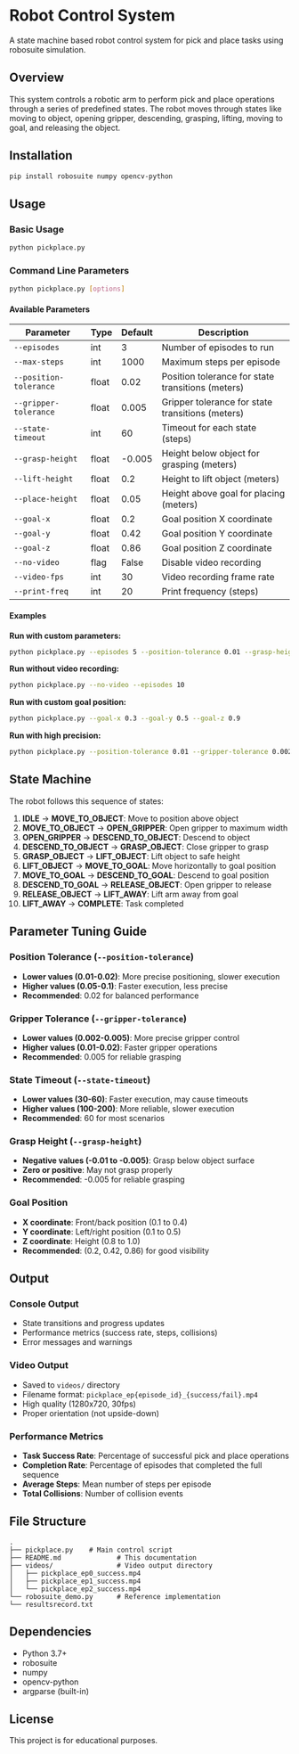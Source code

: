 # Robot Control System

A state machine based robot control system for pick and place tasks using robosuite simulation.

## Overview

This system controls a robotic arm to perform pick and place operations through a series of predefined states. The robot moves through states like moving to object, opening gripper, descending, grasping, lifting, moving to goal, and releasing the object.

## Installation

```bash
pip install robosuite numpy opencv-python
```

## Usage

### Basic Usage

```bash
python pickplace.py
```

### Command Line Parameters

```bash
python pickplace.py [options]
```

#### Available Parameters

| Parameter | Type | Default | Description |
|-----------|------|---------|-------------|
| `--episodes` | int | 3 | Number of episodes to run |
| `--max-steps` | int | 1000 | Maximum steps per episode |
| `--position-tolerance` | float | 0.02 | Position tolerance for state transitions (meters) |
| `--gripper-tolerance` | float | 0.005 | Gripper tolerance for state transitions (meters) |
| `--state-timeout` | int | 60 | Timeout for each state (steps) |
| `--grasp-height` | float | -0.005 | Height below object for grasping (meters) |
| `--lift-height` | float | 0.2 | Height to lift object (meters) |
| `--place-height` | float | 0.05 | Height above goal for placing (meters) |
| `--goal-x` | float | 0.2 | Goal position X coordinate |
| `--goal-y` | float | 0.42 | Goal position Y coordinate |
| `--goal-z` | float | 0.86 | Goal position Z coordinate |
| `--no-video` | flag | False | Disable video recording |
| `--video-fps` | int | 30 | Video recording frame rate |
| `--print-freq` | int | 20 | Print frequency (steps) |

#### Examples

**Run with custom parameters:**
```bash
python pickplace.py --episodes 5 --position-tolerance 0.01 --grasp-height -0.01
```

**Run without video recording:**
```bash
python pickplace.py --no-video --episodes 10
```

**Run with custom goal position:**
```bash
python pickplace.py --goal-x 0.3 --goal-y 0.5 --goal-z 0.9
```

**Run with high precision:**
```bash
python pickplace.py --position-tolerance 0.01 --gripper-tolerance 0.002 --state-timeout 100
```

## State Machine

The robot follows this sequence of states:

1. **IDLE** → **MOVE_TO_OBJECT**: Move to position above object
2. **MOVE_TO_OBJECT** → **OPEN_GRIPPER**: Open gripper to maximum width
3. **OPEN_GRIPPER** → **DESCEND_TO_OBJECT**: Descend to object
4. **DESCEND_TO_OBJECT** → **GRASP_OBJECT**: Close gripper to grasp
5. **GRASP_OBJECT** → **LIFT_OBJECT**: Lift object to safe height
6. **LIFT_OBJECT** → **MOVE_TO_GOAL**: Move horizontally to goal position
7. **MOVE_TO_GOAL** → **DESCEND_TO_GOAL**: Descend to goal position
8. **DESCEND_TO_GOAL** → **RELEASE_OBJECT**: Open gripper to release
9. **RELEASE_OBJECT** → **LIFT_AWAY**: Lift arm away from goal
10. **LIFT_AWAY** → **COMPLETE**: Task completed

## Parameter Tuning Guide

### Position Tolerance (`--position-tolerance`)
- **Lower values (0.01-0.02)**: More precise positioning, slower execution
- **Higher values (0.05-0.1)**: Faster execution, less precise
- **Recommended**: 0.02 for balanced performance

### Gripper Tolerance (`--gripper-tolerance`)
- **Lower values (0.002-0.005)**: More precise gripper control
- **Higher values (0.01-0.02)**: Faster gripper operations
- **Recommended**: 0.005 for reliable grasping

### State Timeout (`--state-timeout`)
- **Lower values (30-60)**: Faster execution, may cause timeouts
- **Higher values (100-200)**: More reliable, slower execution
- **Recommended**: 60 for most scenarios

### Grasp Height (`--grasp-height`)
- **Negative values (-0.01 to -0.005)**: Grasp below object surface
- **Zero or positive**: May not grasp properly
- **Recommended**: -0.005 for reliable grasping

### Goal Position
- **X coordinate**: Front/back position (0.1 to 0.4)
- **Y coordinate**: Left/right position (0.1 to 0.5)
- **Z coordinate**: Height (0.8 to 1.0)
- **Recommended**: (0.2, 0.42, 0.86) for good visibility

## Output

### Console Output
- State transitions and progress updates
- Performance metrics (success rate, steps, collisions)
- Error messages and warnings

### Video Output
- Saved to `videos/` directory
- Filename format: `pickplace_ep{episode_id}_{success/fail}.mp4`
- High quality (1280x720, 30fps)
- Proper orientation (not upside-down)

### Performance Metrics
- **Task Success Rate**: Percentage of successful pick and place operations
- **Completion Rate**: Percentage of episodes that completed the full sequence
- **Average Steps**: Mean number of steps per episode
- **Total Collisions**: Number of collision events

## File Structure

```
.
├── pickplace.py    # Main control script
├── README.md              # This documentation
├── videos/                # Video output directory
│   ├── pickplace_ep0_success.mp4
│   ├── pickplace_ep1_success.mp4
│   └── pickplace_ep2_success.mp4
└── robosuite_demo.py      # Reference implementation
└── resultsrecord.txt
```

## Dependencies

- Python 3.7+
- robosuite
- numpy
- opencv-python
- argparse (built-in)

## License

This project is for educational purposes.
